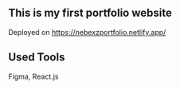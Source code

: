 ## This is my first portfolio website


Deployed on https://nebexzportfolio.netlify.app/


## Used Tools
Figma, React.js
